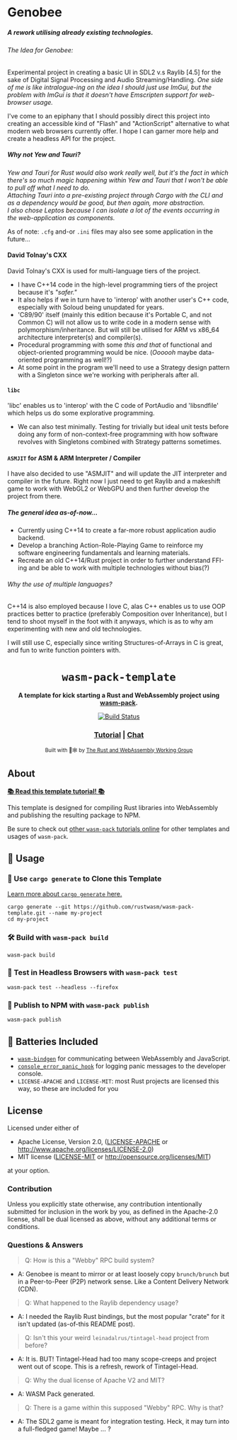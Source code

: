 # Genobee

##### A rework utilising already existing technologies.

###### The Idea for Genobee:

Experimental project in creating a basic UI in SDL2 v.s Raylib \[4.5] for the sake of Digital Signal Processing and Audio Streaming/Handling.
_One side of me is like intralogue-ing on the idea I should just use ImGui, but the problem with ImGui is that it doesn't have Emscripten support for web-browser usage._

I've come to an epiphany that I should possibly direct this project into creating an accessible kind of "Flash" and "ActionScript" alternative to what modern web browsers currently offer. I hope I can garner more help and create a headless API for the project.

##### Why not Yew and Tauri?

_Yew and Tauri for Rust would also work really well, but it's the fact in which there's so much magic happening within Yew and Tauri that I won't be able to pull off what I need to do.
<br>
Attaching Tauri into a pre-existing project through Cargo with the CLI and as a dependency would be good, but then again, more abstraction.
<br>
I also chose Leptos because I can isolate a lot of the events occurring in the web-application as components._

As of note: `.cfg` and-or `.ini` files may also see some application in the future...

#### David Tolnay's CXX

David Tolnay's CXX is used for multi-language tiers of the project.

- I have C++14 code in the high-level programming tiers of the project because it's _"safer."_
- It also helps if we in turn have to 'interop' with another user's C++ code, especially with Soloud being unupdated for years.
- 'C89/90' itself (mainly this edition because it's Portable C, and not Common C) will not allow us to write code in a modern sense with polymorphism/inheritance. But will still be utilised for ARM vs x86_64 architecture interpreter(s) and compiler(s).
- Procedural programming with some _this and that_ of functional and object-oriented programming would be nice. (_Oooooh_ maybe data-oriented programming as well!?)
- At some point in the program we'll need to use a Strategy design pattern with a Singleton since we're working with peripherals after all.

#### `libc`

'libc' enables us to 'interop' with the C code of PortAudio and 'libsndfile' which helps us do some explorative programming.

- We can also test minimally. Testing for trivially but ideal unit tests before doing any form of non-context-free programming with how software revolves with Singletons combined with Strategy patterns sometimes.

#### `ASMJIT` for ASM & ARM Interpreter / Compiler

I have also decided to use "ASMJIT" and will update the JIT interpreter and compiler in the future. Right now I just need to get Raylib and a makeshift game to work with WebGL2 or WebGPU and then further develop the project from there.

##### The general idea as-of-now...

- Currently using C++14 to create a far-more robust application audio backend.
- Develop a branching Action-Role-Playing Game to reinforce my software engineering fundamentals and learning materials.
- Recreate an old C++14/Rust project in order to further understand FFI-ing and be able to work with multiple technologies without bias(?)

###### Why the use of multiple languages?

C++14 is also employed because I love C, alas C++ enables us to use OOP practices better to practice (preferably Composition over Inheritance),
but I tend to shoot myself in the foot with it anyways, which is as to why am experimenting with new and old technologies.

I will still use C, especially since writing Structures-of-Arrays in C is great, and fun to write function pointers with.

<div align="center">

  <h1><code>wasm-pack-template</code></h1>

<strong>A template for kick starting a Rust and WebAssembly project using <a href="https://github.com/rustwasm/wasm-pack">wasm-pack</a>.</strong>

  <p>
    <a href="https://travis-ci.org/rustwasm/wasm-pack-template"><img src="https://img.shields.io/travis/rustwasm/wasm-pack-template.svg?style=flat-square" alt="Build Status" /></a>
  </p>

  <h3>
    <a href="https://rustwasm.github.io/docs/wasm-pack/tutorials/npm-browser-packages/index.html">Tutorial</a>
    <span> | </span>
    <a href="https://discordapp.com/channels/442252698964721669/443151097398296587">Chat</a>
  </h3>

<sub>Built with 🦀🕸 by <a href="https://rustwasm.github.io/">The Rust and WebAssembly Working Group</a></sub>

</div>

## About

[**📚 Read this template tutorial! 📚**][template-docs]

This template is designed for compiling Rust libraries into WebAssembly and
publishing the resulting package to NPM.

Be sure to check out [other `wasm-pack` tutorials online][tutorials] for other
templates and usages of `wasm-pack`.

[tutorials]: https://rustwasm.github.io/docs/wasm-pack/tutorials/index.html
[template-docs]: https://rustwasm.github.io/docs/wasm-pack/tutorials/npm-browser-packages/index.html

## 🚴 Usage

### 🐑 Use `cargo generate` to Clone this Template

[Learn more about `cargo generate` here.](https://github.com/ashleygwilliams/cargo-generate)

```
cargo generate --git https://github.com/rustwasm/wasm-pack-template.git --name my-project
cd my-project
```

### 🛠️ Build with `wasm-pack build`

```
wasm-pack build
```

### 🔬 Test in Headless Browsers with `wasm-pack test`

```
wasm-pack test --headless --firefox
```

### 🎁 Publish to NPM with `wasm-pack publish`

```
wasm-pack publish
```

## 🔋 Batteries Included

- [`wasm-bindgen`](https://github.com/rustwasm/wasm-bindgen) for communicating
  between WebAssembly and JavaScript.
- [`console_error_panic_hook`](https://github.com/rustwasm/console_error_panic_hook)
  for logging panic messages to the developer console.
- `LICENSE-APACHE` and `LICENSE-MIT`: most Rust projects are licensed this way, so these are included for you

## License

Licensed under either of

- Apache License, Version 2.0, ([LICENSE-APACHE](LICENSE-APACHE) or http://www.apache.org/licenses/LICENSE-2.0)
- MIT license ([LICENSE-MIT](LICENSE-MIT) or http://opensource.org/licenses/MIT)

at your option.

### Contribution

Unless you explicitly state otherwise, any contribution intentionally
submitted for inclusion in the work by you, as defined in the Apache-2.0
license, shall be dual licensed as above, without any additional terms or
conditions.

### Questions & Answers

> Q: How is this a "Webby" RPC build system?

- A: Genobee is meant to mirror or at least loosely copy `brunch/brunch` but in a Peer-to-Peer (P2P) network sense. Like a Content Delivery Network (CDN).

> Q: What happened to the Raylib dependency usage?

- A: I needed the Raylib Rust bindings, but the most popular "crate" for it isn't updated (as-of-this README post).

> Q: Isn't this your weird `leinadalrus/tintagel-head` project from before?

- A: It is. BUT! Tintagel-Head had too many scope-creeps and project went out of scope. This is a refresh, rework of Tintagel-Head.

> Q: Why the dual license of Apache V2 and MIT?

- A: WASM Pack generated.

> Q: There is a game within this supposed "Webby" RPC. Why is that?

- A: The SDL2 game is meant for integration testing. Heck, it may turn into a full-fledged game! Maybe ... ?
